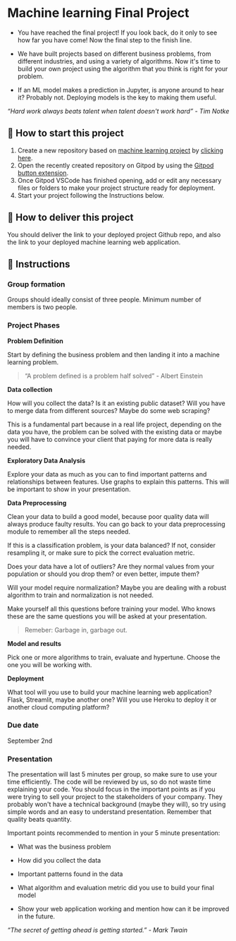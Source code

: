<!-- hide -->
# Machine learning Final Project
<!-- endhide -->

- You have reached the final project! If you look back, do it only to see how far you have come! Now the final step to the finish line.

- We have built projects based on different business problems, from different industries, and using a variety of algorithms. Now it's time to build your own project using the algorithm that you think is right for your problem.

- If an ML model makes a prediction in Jupyter, is anyone around to hear it? Probably not. Deploying models is the key to making them useful.

*“Hard work always beats talent when talent doesn't work hard” - Tim Notke*

## 🌱  How to start this project

1. Create a new repository based on [machine learning project](https://github.com/4GeeksAcademy/machine-learning-python-template/generate) by [clicking here](https://github.com/4GeeksAcademy/machine-learning-python-template).
2. Open the recently created repository on Gitpod by using the [Gitpod button extension](https://www.gitpod.io/docs/browser-extension/).
3. Once Gitpod VSCode has finished opening, add or edit any necessary files or folders to make your project structure ready for deployment.
4. Start your project following the Instructions below.

## 🚛 How to deliver this project

You should deliver the link to your deployed project Github repo, and also the link to your deployed machine learning web application.

## 📝 Instructions

### Group formation

Groups should ideally consist of three people. Minimum number of members is two people.

### Project Phases

**Problem Definition**

Start by defining the business problem and then landing it into a machine learning problem.

>“A problem defined is a problem half solved” - Albert Einstein

**Data collection**

How will you collect the data? Is it an existing public dataset? Will you have to merge data from different sources? Maybe do some web scraping?

This is a fundamental part because in a real life project, depending on the data you have, the problem can be solved with the existing data or maybe you will have to convince your client that paying for more data is really needed.

**Exploratory Data Analysis** 

Explore your data as much as you can to find important patterns and relationships between features. Use graphs to explain this patterns. This will be important to show in your presentation.

**Data Preprocessing**

Clean your data to build a good model, because poor quality data will always produce faulty results. You can go back to your data preprocessing module to remember all the steps needed. 

If this is a classification problem, is your data balanced? If not, consider resampling it, or make sure to pick the correct evaluation metric.

Does your data have a lot of outliers? Are they normal values from your population or should you drop them? or even better, impute them?

Will your model require normalization? Maybe you are dealing with a robust algorithm to train and normalization is not needed.

Make yourself all this questions before training your model. Who knows these are the same questions you will be asked at your presentation.

>Remeber: Garbage in, garbage out.

**Model and results**

Pick one or more algorithms to train, evaluate and hypertune. Choose the one you will be working with.

**Deployment**

What tool will you use to build your machine learning web application? Flask, Streamlit, maybe another one?
Will you use Heroku to deploy it or another cloud computing platform?

### Due date

September 2nd

### Presentation

The presentation will last 5 minutes per group, so make sure to use your time efficiently. The code will be reviewed by us, so do not waste time explaining your code. You should focus in the important points as if you were trying to sell your project to the stakeholders of your company. They probably won't have a technical background (maybe they will), so try using simple words and an easy to understand presentation. Remember that quality beats quantity.

Important points recommended to mention in your 5 minute presentation:

- What was the business problem

- How did you collect the data

- Important patterns found in the data

- What algorithm and evaluation metric did you use to build your final model

- Show your web application working and mention how can it be improved in the future.


*“The secret of getting ahead is getting started.” - Mark Twain*





